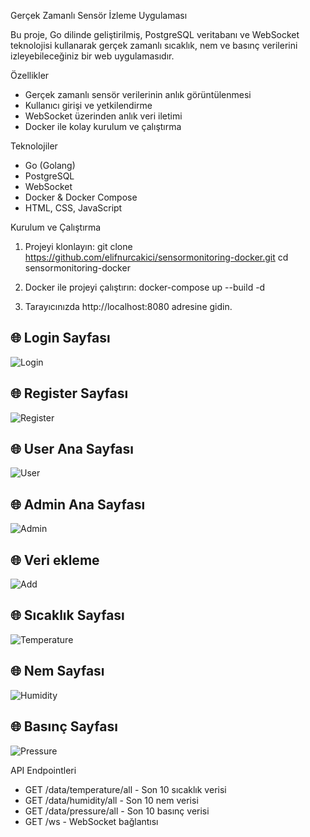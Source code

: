 Gerçek Zamanlı Sensör İzleme Uygulaması

Bu proje, Go dilinde geliştirilmiş, PostgreSQL veritabanı ve WebSocket teknolojisi kullanarak gerçek zamanlı sıcaklık, nem ve basınç verilerini izleyebileceğiniz bir web uygulamasıdır.

Özellikler
- Gerçek zamanlı sensör verilerinin anlık görüntülenmesi
- Kullanıcı girişi ve yetkilendirme
- WebSocket üzerinden anlık veri iletimi
- Docker ile kolay kurulum ve çalıştırma

Teknolojiler
- Go (Golang)
- PostgreSQL
- WebSocket
- Docker & Docker Compose
- HTML, CSS, JavaScript


Kurulum ve Çalıştırma
1. Projeyi klonlayın:
git clone https://github.com/elifnurcakici/sensormonitoring-docker.git
cd sensormonitoring-docker

2. Docker ile projeyi çalıştırın:
docker-compose up --build -d

3. Tarayıcınızda http://localhost:8080 adresine gidin.

## 🌐 Login Sayfası
![Login](static/screenshoots/login.jpeg)

## 🌐 Register Sayfası
![Register](static/screenshoots/register.jpeg)

## 🌐 User Ana Sayfası
![User](static/screenshoots/indexadmin.jpeg)

## 🌐 Admin Ana Sayfası
![Admin](static/screenshoots/login.jpeg)

## 🌐 Veri ekleme
![Add](static/screenshoots/add.jpeg)

## 🌐 Sıcaklık Sayfası
![Temperature](static/screenshoots/temperature.png)

## 🌐 Nem Sayfası
![Humidity](static/screenshoots/humidity.png)

## 🌐 Basınç Sayfası
![Pressure](static/screenshoots/pressure.png)

API Endpointleri
- GET /data/temperature/all - Son 10 sıcaklık verisi
- GET /data/humidity/all - Son 10 nem verisi
- GET /data/pressure/all - Son 10 basınç verisi
- GET /ws - WebSocket bağlantısı


